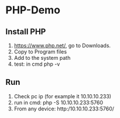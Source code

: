 # PHP-Demo

## Install PHP
1. https://www.php.net/, go to Downloads.
2. Copy to Program files
3. Add to the system path
4. test: in cmd php -v

## Run
1. Check pc ip (for example it 10.10.10.233)
2. run in cmd: php -S 10.10.10.233:5760
3. From any device: http:/10.10.10.233:5760/
